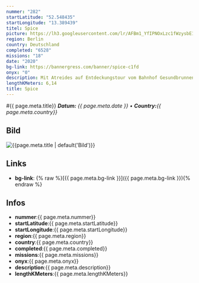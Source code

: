 ```yaml
---
nummer: "282"
startLatitude: "52.548435"
startLongitude: "13.389439"
titel: Spice
picture: https://lh3.googleusercontent.com/lr/AFBm1_YfIPNOxLzc1fWzysbE1oWXZmi4QUlurZBpvA0Z60VAXEr4T61S23wVvKaDUFelIUdMsRvPfG7GH1Qw3UXanhjybuT0YJbl_YC0YdDOwTInhGAeehKq2ETQybvFLkT6OlOfEZUkFmY_a-IamuHXBlmq1JIzv4Vbu0Wt8CD3T321jAW4bNWTmI-Fe4GGTCq8NBWwjvarDF2AWmFsgjS3RmLJvZgjNKDZLVDDtO4yKSCy6GF-W3jalwCF3iYqwaXRGy3KOtlE4vaII0oUrPZvACOKDKuGrmiTY693Pr1wUN8vyjwpOSZbaGFSRXe89nexlPXNauSGYLYbJLsmVu4dpifVtBw9vlz8Lwx8BzwE0GlbM4_3u8PmlVg4GzgPVWPpIncwDGQX7uQgt8DbfIZiWwwVQUbBOeb5wuVJbiq9-nR6yiFKcQGkXMrnY2fH3iLpzLSbhGzK4ipG7t3WgPmeFubQbuEO_gjZA12aHxh6bQzSL4Nuozr2nzjFphLZUrWX2I8Sci0aMgEuDpDxFHdXT2zjfp6pKBHW8p0gmyzfwF-rKh_-o7JyfrHWtBIx4rht-ngNG2_UxZkH2f_7RTPm0qGSpbiChC0AzdOznYwv85zAIzaoaRX9WuRgvtCnynvuJNGGlygLhCL8Q-3UrNEs-oFbWQxFLcyAwlZ--bUo1MN-TYD89EMV6DdGoYSiSBtHTOJOcdcEGR79C1-xpogvlgDwKh9ZxV1EJDludQk7FmW7FUcx7wJZnupM45dyC0beK39pScyi-Zi5PxdX7hIKJ9_xCKNsI3pmtBzV-niZLrYVMpSi27Y-2irNmwshG23fT2ZC7IuOKu1_dQX-4H8znlAlFiGNC6-OxMl0
region: Berlin
country: Deutschland
completed: "6528"
missions: "18"
date: "2020"
bg-link: https://bannergress.com/banner/spice-c1fd
onyx: "0"
description: Mit Atreides auf Entdeckungstour vom Bahnhof Gesundbrunnen zum Schäfersee
lengthKMeters: 6,14
title: Spice
---
```


#{{ page.meta.title}}
_**Datum:** {{ page.meta.date }} • **Country:**{{ page.meta.country}}_

## Bild
![{{page.meta.title | default('Bild')}}]({{page.meta.picture}})

## Links
- **bg-link**: {% raw %}[{{ page.meta.bg-link }}]({{ page.meta.bg-link }}){% endraw %}

## Infos
- **nummer**:{{ page.meta.nummer}}
- **startLatitude**:{{ page.meta.startLatitude}}
- **startLongitude**:{{ page.meta.startLongitude}}
- **region**:{{ page.meta.region}}
- **country**:{{ page.meta.country}}
- **completed**:{{ page.meta.completed}}
- **missions**:{{ page.meta.missions}}
- **onyx**:{{ page.meta.onyx}}
- **description**:{{ page.meta.description}}
- **lengthKMeters**:{{ page.meta.lengthKMeters}}

